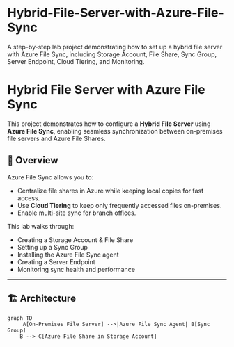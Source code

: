 # Hybrid-File-Server-with-Azure-File-Sync
A step-by-step lab project demonstrating how to set up a hybrid file server with Azure File Sync, including Storage Account, File Share, Sync Group, Server Endpoint, Cloud Tiering, and Monitoring.

# Hybrid File Server with Azure File Sync

This project demonstrates how to configure a **Hybrid File Server** using **Azure File Sync**, enabling seamless synchronization between on-premises file servers and Azure File Shares.

## 📌 Overview
Azure File Sync allows you to:
- Centralize file shares in Azure while keeping local copies for fast access.
- Use **Cloud Tiering** to keep only frequently accessed files on-premises.
- Enable multi-site sync for branch offices.

This lab walks through:
- Creating a Storage Account & File Share
- Setting up a Sync Group
- Installing the Azure File Sync agent
- Creating a Server Endpoint
- Monitoring sync health and performance

---

## 🏗 Architecture

```mermaid
graph TD
     A[On-Premises File Server] -->|Azure File Sync Agent| B[Sync Group]
    B --> C[Azure File Share in Storage Account]
